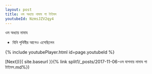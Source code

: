 ```yaml
---
layout: post
title: ওম অধ্যায় নামায গা টাইমস
youtubeId: NzmsJZV2qy4
---
```

 
 
 ওম অধ্যায় নামায  
 
 -  যিনি পৃথিবীর আগেও এসেছিলেন 
 
  
 
  
 
 
 
 
 
 


{% include youtubePlayer.html id=page.youtubeId %}
 
[Next]({{ site.baseurl }}{% link  split1/_posts/2017-11-06-ওম যাগনায় নামায গা টাইমস.md%})
 

